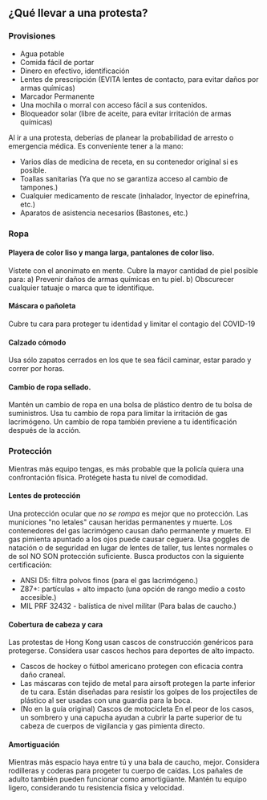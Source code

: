 ## ¿Qué llevar a una protesta?
### Provisiones
* Agua potable
* Comida fácil de portar
* Dinero en efectivo, identificación
* Lentes de prescripción (EVITA lentes de contacto, para evitar daños por armas químicas)
* Marcador Permanente
* Una mochila o morral con acceso fácil a sus contenidos.
* Bloqueador solar (libre de aceite, para evitar irritación de armas químicas)

Al ir a una protesta, deberías de planear la probabilidad de arresto o emergencia médica. 
Es conveniente tener a la mano:
* Varios días de medicina de receta, en su contenedor original si es posible.
* Toallas sanitarias (Ya que no se garantiza acceso al cambio de tampones.)
* Cualquier medicamento de rescate (inhalador, Inyector de epinefrina, etc.)
* Aparatos de asistencia necesarios (Bastones, etc.)

### Ropa
#### Playera de color liso y manga larga, pantalones de color liso.
Vístete con el anonimato en mente. Cubre la mayor cantidad de piel posible para:
a) Prevenir daños de armas químicas en tu piel.
b) Obscurecer cualquier tatuaje o marca que te identifique.

#### Máscara o pañoleta
Cubre tu cara para proteger tu identidad y limitar el contagio del COVID-19

#### Calzado cómodo
Usa sólo zapatos cerrados en los que te sea fácil caminar, estar parado y correr por horas.

#### Cambio de ropa sellado.
Mantén un cambio de ropa en una bolsa de plástico dentro de tu bolsa de suministros. Usa tu cambio de ropa para limitar la irritación de gas lacrimógeno. Un cambio de ropa también previene a tu identificación después de la acción.

### Protección
Mientras más equipo tengas, es más probable que la policía quiera una confrontación física. Protégete hasta tu nivel de comodidad.

#### Lentes de protección
Una protección ocular que *no se rompa* es mejor que no protección. Las municiones "no letales" causan heridas permanentes y muerte. Los contenedores del gas lacrimógeno causan daño permanente y muerte. El gas pimienta apuntado a los ojos puede causar ceguera. Usa goggles de natación o de seguridad en lugar de lentes de taller, tus lentes normales o de sol NO SON protección suficiente.
Busca productos con la siguiente certificación:
* ANSI D5: filtra polvos finos (para el gas lacrimógeno.)
* Z87+: partículas + alto impacto (una opción de rango medio a costo accesible.)
* MIL PRF 32432 - balística de nivel militar (Para balas de caucho.)

#### Cobertura de cabeza y cara
Las protestas de Hong Kong usan cascos de construcción genéricos para protegerse.
Considera usar cascos hechos para deportes de alto impacto.
* Cascos de hockey o fútbol americano protegen con eficacia contra daño craneal.
* Las máscaras con tejido de metal para airsoft protegen la parte inferior de tu cara. Están diseñadas para resistir los golpes de los projectiles de plástico al ser usadas con una guardia para la boca.
* (No en la guía original) Cascos de motocicleta
En el peor de los casos, un sombrero y una capucha ayudan a cubrir la parte superior de tu cabeza de cuerpos de vigilancia y gas pimienta directo.

#### Amortiguación
Mientras más espacio haya entre tú y una bala de caucho, mejor. Considera rodilleras y coderas para progeter tu cuerpo de caídas. Los pañales de adulto también pueden funcionar como amortigüante. Mantén tu equipo ligero, considerando tu resistencia física y velocidad.

